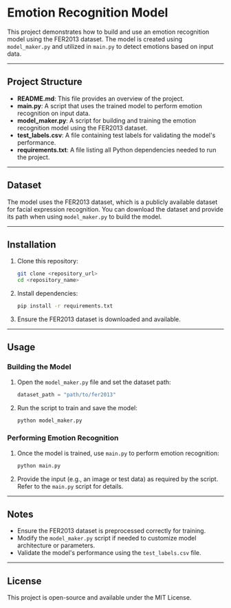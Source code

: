 # Emotion Recognition Model

This project demonstrates how to build and use an emotion recognition model using the FER2013 dataset. The model is created using `model_maker.py` and utilized in `main.py` to detect emotions based on input data.

---

## Project Structure

- **README.md**: This file provides an overview of the project.
- **main.py**: A script that uses the trained model to perform emotion recognition on input data.
- **model_maker.py**: A script for building and training the emotion recognition model using the FER2013 dataset.
- **test_labels.csv**: A file containing test labels for validating the model's performance.
- **requirements.txt**: A file listing all Python dependencies needed to run the project.

---

## Dataset

The model uses the FER2013 dataset, which is a publicly available dataset for facial expression recognition. You can download the dataset and provide its path when using `model_maker.py` to build the model.

---

## Installation

1. Clone this repository:
   ```bash
   git clone <repository_url>
   cd <repository_name>
   ```

2. Install dependencies:
   ```bash
   pip install -r requirements.txt
   ```

3. Ensure the FER2013 dataset is downloaded and available.

---

## Usage

### Building the Model

1. Open the `model_maker.py` file and set the dataset path:
   ```python
   dataset_path = "path/to/fer2013"
   ```

2. Run the script to train and save the model:
   ```bash
   python model_maker.py
   ```

### Performing Emotion Recognition

1. Once the model is trained, use `main.py` to perform emotion recognition:
   ```bash
   python main.py
   ```

2. Provide the input (e.g., an image or test data) as required by the script. Refer to the `main.py` script for details.

---


## Notes

- Ensure the FER2013 dataset is preprocessed correctly for training.
- Modify the `model_maker.py` script if needed to customize model architecture or parameters.
- Validate the model's performance using the `test_labels.csv` file.

---

## License

This project is open-source and available under the MIT License.